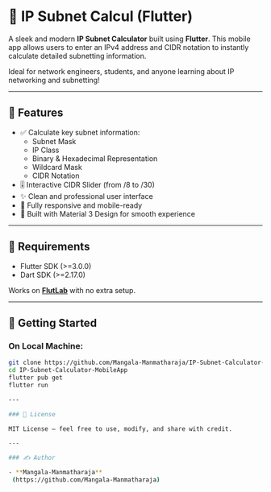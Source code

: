 # 📱 IP Subnet Calcul (Flutter)

A sleek and modern **IP Subnet Calculator** built using **Flutter**. This mobile app allows users to enter an IPv4 address and CIDR notation to instantly calculate detailed subnetting information.

Ideal for network engineers, students, and anyone learning about IP networking and subnetting!

---

## 📌 Features

- ✅ Calculate key subnet information:
  - Subnet Mask
  - IP Class
  - Binary & Hexadecimal Representation
  - Wildcard Mask
  - CIDR Notation
- 🎚 Interactive CIDR Slider (from /8 to /30)
- ✨ Clean and professional user interface
- 📱 Fully responsive and mobile-ready
- 🧠 Built with Material 3 Design for smooth experience

---

## 🧰 Requirements

- Flutter SDK (>=3.0.0)
- Dart SDK (>=2.17.0)

Works on **[FlutLab](https://flutlab.io/)** with no extra setup.

---

## 🚀 Getting Started

### On Local Machine:

```bash
git clone https://github.com/Mangala-Manmatharaja/IP-Subnet-Calculator-MobileApp.git
cd IP-Subnet-Calculator-MobileApp
flutter pub get
flutter run

---

### 📄 License

MIT License — feel free to use, modify, and share with credit.

---

### ✍️ Author

- **Mangala-Manmatharaja**  
 (https://github.com/Mangala-Manmatharaja)
